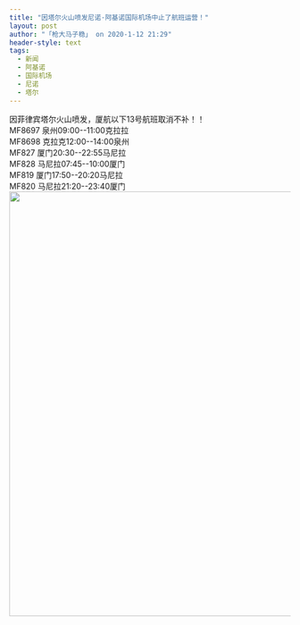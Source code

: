 ```yaml
---
title: "因塔尔火山喷发尼诺·阿基诺国际机场中止了航班运营！"
layout: post
author: "「枪大马子稳」 on 2020-1-12 21:29"
header-style: text
tags:
  - 新闻
  - 阿基诺
  - 国际机场
  - 尼诺
  - 塔尔
---
```


<head></head>
<body>
 <font style="font-size:14px">因菲律宾塔尔火山喷发，厦航以下13号航班取消不补！！</font>
 <br> 
 <font style="font-size:14px">MF8697 泉州09:00--11:00克拉拉</font>
 <br> 
 <font style="font-size:14px">MF8698 克拉克12:00--14:00泉州</font>
 <br> 
 <font style="font-size:14px">MF827 厦门20:30--22:55马尼拉</font>
 <br> 
 <font style="font-size:14px">MF828 马尼拉07:45--10:00厦门</font>
 <br> 
 <font style="font-size:14px">MF819 厦门17:50--20:20马尼拉</font>
 <br> 
 <font style="font-size:14px">MF820 马尼拉21:20--23:40厦门</font>
 <br> 
 <ignore_js_op> 
  <img aid="1326691" src="https://bbs.boniu123.cc/data/attachment/forum/202001/12/211836dtu2513rd275863r.jpg" zoomfile="data/attachment/forum/202001/12/211836dtu2513rd275863r.jpg" file="data/attachment/forum/202001/12/211836dtu2513rd275863r.jpg" width="760" inpost="1"> 
  <div class="tip tip_4 aimg_tip" id="aimg_1326691_menu" style="position: absolute; display: none" disautofocus="true"> 
   <div class="xs0"> 
    <p><strong>photo_2020-01-12_21-18-21.jpg</strong> <em class="xg1">(53.29 KB, 下载次数: 0)</em></p> 
    <p> <a href="forum.php?mod=attachment&amp;aid=MTMyNjY5MXxjMjUxYjE5Y3wxNTc4OTI0MjUyfDB8NTUwNTQ0&amp;nothumb=yes" target="_blank">下载附件</a> &nbsp;<a href="javascript:;" onclick="showWindow(this.id, this.getAttribute('url'), 'get', 0);" id="savephoto_1326691" url="home.php?mod=spacecp&amp;ac=album&amp;op=saveforumphoto&amp;aid=1326691&amp;handlekey=savephoto_1326691">保存到相册</a> </p> 
    <p class="xg1 y"><span title="2020-1-12 21:18">昨天&nbsp;21:18</span> 上传</p> 
   </div> 
   <div class="tip_horn"></div> 
  </div> 
 </ignore_js_op> 
 <br> 
 <br>
</body>


